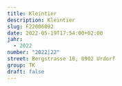 ```yaml
---
title: Kleintier
description: Kleintier
slug: F22006092
date: 2022-05-19T17:54:00+02:00
jahr:
  - 2022
number: "2022|22"
street: Bergstrasse 18, 8902 Urdorf
group: TK
draft: false
---
```

